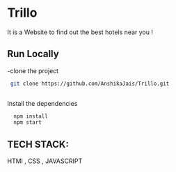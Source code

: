 # Trillo
It is a Website to find out the best hotels near you !



## Run Locally 

-clone the project 

```bash 
 git clone https://github.com/AnshikaJais/Trillo.git
 
```
 
Install the dependencies
 
```bash 
  npm install 
  npm start
```

## TECH STACK:
HTMl , CSS , JAVASCRIPT
